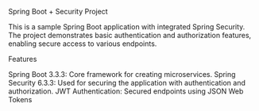 Spring Boot + Security Project

This is a sample Spring Boot application with integrated Spring Security. The project demonstrates basic authentication and authorization features, enabling secure access to various endpoints.

Features

Spring Boot 3.3.3: Core framework for creating microservices.
Spring Security 6.3.3: Used for securing the application with authentication and authorization.
JWT Authentication: Secured endpoints using JSON Web Tokens 
